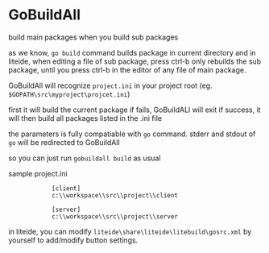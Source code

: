 GoBuildAll
==========

build main packages when you build sub packages


as we know, `go build` command builds package in current directory
and in liteide, when editing a file of sub package, press ctrl-b only rebuilds the sub package, until you press ctrl-b in the editor of any file of main package.

GoBuildAll will recognize `project.ini` in your project root (eg. `$GOPATH\src\myproject\projcet.ini`)

first it will build the current package
if fails, GoBuildALl will exit
if success, it will then build all packages listed in the .ini file  


the parameters is fully compatiable with `go` command.
stderr and stdout of `go` will be redirected to GoBuildAll 

so you can just run `gobuildall build` as usual

 

sample project.ini

				[client]
				c:\\workspace\\src\\project\\client
				
				[server]
				c:\\workspace\\src\\project\\server
				
				
in liteide, you can modify `liteide\share\liteide\litebuild\gosrc.xml` by yourself to add/modify button settings.